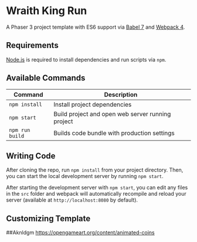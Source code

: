 # Wraith King Run

A Phaser 3 project template with ES6 support via [Babel 7](https://babeljs.io/) and [Webpack 4](https://webpack.js.org/).


## Requirements

[Node.js](https://nodejs.org) is required to install dependencies and run scripts via `npm`.

## Available Commands

| Command | Description |
|---------|-------------|
| `npm install` | Install project dependencies |
| `npm start` | Build project and open web server running project |
| `npm run build` | Builds code bundle with production settings |

## Writing Code

After cloning the repo, run `npm install` from your project directory. Then, you can start the local development
server by running `npm start`.


After starting the development server with `npm start`, you can edit any files in the `src` folder
and webpack will automatically recompile and reload your server (available at `http://localhost:8080`
by default).

## Customizing Template

##Aknldgm
https://opengameart.org/content/animated-coins
